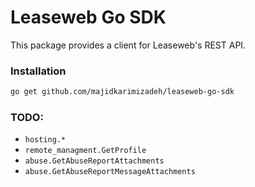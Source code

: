 # Leaseweb Go SDK

This package provides a client for Leaseweb's REST API.

### Installation

```bash
go get github.com/majidkarimizadeh/leaseweb-go-sdk
```

### TODO:
- `hosting.*`
- `remote_managment.GetProfile`
- `abuse.GetAbuseReportAttachments`
- `abuse.GetAbuseReportMessageAttachments`
